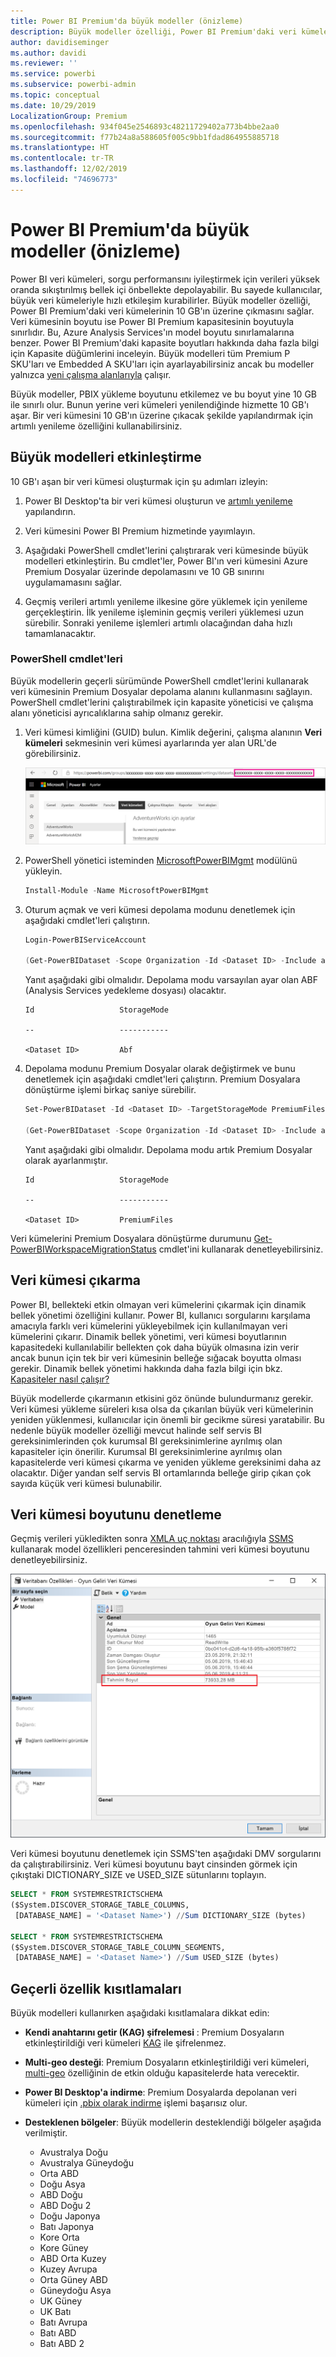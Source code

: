 ```yaml
---
title: Power BI Premium'da büyük modeller (önizleme)
description: Büyük modeller özelliği, Power BI Premium'daki veri kümelerinin 10 GB'ın üzerine çıkmasını sağlar.
author: davidiseminger
ms.author: davidi
ms.reviewer: ''
ms.service: powerbi
ms.subservice: powerbi-admin
ms.topic: conceptual
ms.date: 10/29/2019
LocalizationGroup: Premium
ms.openlocfilehash: 934f045e2546893c48211729402a773b4bbe2aa0
ms.sourcegitcommit: f77b24a8a588605f005c9bb1fdad864955885718
ms.translationtype: HT
ms.contentlocale: tr-TR
ms.lasthandoff: 12/02/2019
ms.locfileid: "74696773"
---
```

# <a name="large-models-in-power-bi-premium-preview"></a>Power BI Premium'da büyük modeller (önizleme)

Power BI veri kümeleri, sorgu performansını iyileştirmek için verileri yüksek oranda sıkıştırılmış bellek içi önbellekte depolayabilir. Bu sayede kullanıcılar, büyük veri kümeleriyle hızlı etkileşim kurabilirler. Büyük modeller özelliği, Power BI Premium'daki veri kümelerinin 10 GB'ın üzerine çıkmasını sağlar. Veri kümesinin boyutu ise Power BI Premium kapasitesinin boyutuyla sınırlıdır. Bu, Azure Analysis Services'ın model boyutu sınırlamalarına benzer. Power BI Premium'daki kapasite boyutları hakkında daha fazla bilgi için Kapasite düğümlerini inceleyin. Büyük modelleri tüm Premium P SKU'ları ve Embedded A SKU'ları için ayarlayabilirsiniz ancak bu modeller yalnızca [yeni çalışma alanlarıyla](service-create-the-new-workspaces.md) çalışır.

Büyük modeller, PBIX yükleme boyutunu etkilemez ve bu boyut yine 10 GB ile sınırlı olur. Bunun yerine veri kümeleri yenilendiğinde hizmette 10 GB'ı aşar. Bir veri kümesini 10 GB'ın üzerine çıkacak şekilde yapılandırmak için artımlı yenileme özelliğini kullanabilirsiniz.

## <a name="enable-large-models"></a>Büyük modelleri etkinleştirme

10 GB'ı aşan bir veri kümesi oluşturmak için şu adımları izleyin:

1. Power BI Desktop'ta bir veri kümesi oluşturun ve [artımlı yenileme](service-premium-incremental-refresh.md) yapılandırın.

1. Veri kümesini Power BI Premium hizmetinde yayımlayın.

1. Aşağıdaki PowerShell cmdlet'lerini çalıştırarak veri kümesinde büyük modelleri etkinleştirin. Bu cmdlet'ler, Power BI'ın veri kümesini Azure Premium Dosyalar üzerinde depolamasını ve 10 GB sınırını uygulamamasını sağlar.

1. Geçmiş verileri artımlı yenileme ilkesine göre yüklemek için yenileme gerçekleştirin. İlk yenileme işleminin geçmiş verileri yüklemesi uzun sürebilir. Sonraki yenileme işlemleri artımlı olacağından daha hızlı tamamlanacaktır.

### <a name="powershell-cmdlets"></a>PowerShell cmdlet'leri

Büyük modellerin geçerli sürümünde PowerShell cmdlet'lerini kullanarak veri kümesinin Premium Dosyalar depolama alanını kullanmasını sağlayın. PowerShell cmdlet'lerini çalıştırabilmek için kapasite yöneticisi ve çalışma alanı yöneticisi ayrıcalıklarına sahip olmanız gerekir.

1. Veri kümesi kimliğini (GUID) bulun. Kimlik değerini, çalışma alanının **Veri kümeleri** sekmesinin veri kümesi ayarlarında yer alan URL'de görebilirsiniz.

    ![Veri kümesi GUID değeri](media/service-premium-large-models/dataset-guid.png)

1. PowerShell yönetici isteminden [MicrosoftPowerBIMgmt](/powershell/module/microsoftpowerbimgmt.data/) modülünü yükleyin.

    ```powershell
    Install-Module -Name MicrosoftPowerBIMgmt
    ```

1. Oturum açmak ve veri kümesi depolama modunu denetlemek için aşağıdaki cmdlet'leri çalıştırın.

    ```powershell
    Login-PowerBIServiceAccount

    (Get-PowerBIDataset -Scope Organization -Id <Dataset ID> -Include actualStorage).ActualStorage
    ```

    Yanıt aşağıdaki gibi olmalıdır. Depolama modu varsayılan ayar olan ABF (Analysis Services yedekleme dosyası) olacaktır.

    ```
    Id                   StorageMode

    --                   -----------

    <Dataset ID>         Abf
    ```

1. Depolama modunu Premium Dosyalar olarak değiştirmek ve bunu denetlemek için aşağıdaki cmdlet'leri çalıştırın. Premium Dosyalara dönüştürme işlemi birkaç saniye sürebilir.

    ```powershell
    Set-PowerBIDataset -Id <Dataset ID> -TargetStorageMode PremiumFiles

    (Get-PowerBIDataset -Scope Organization -Id <Dataset ID> -Include actualStorage).ActualStorage
    ```

    Yanıt aşağıdaki gibi olmalıdır. Depolama modu artık Premium Dosyalar olarak ayarlanmıştır.

    ```
    Id                   StorageMode
    
    --                   -----------
    
    <Dataset ID>         PremiumFiles
    ```

Veri kümelerini Premium Dosyalara dönüştürme durumunu [Get-PowerBIWorkspaceMigrationStatus](/powershell/module/microsoftpowerbimgmt.workspaces/get-powerbiworkspacemigrationstatus) cmdlet'ini kullanarak denetleyebilirsiniz.

## <a name="dataset-eviction"></a>Veri kümesi çıkarma

Power BI, bellekteki etkin olmayan veri kümelerini çıkarmak için dinamik bellek yönetimi özelliğini kullanır. Power BI, kullanıcı sorgularını karşılama amacıyla farklı veri kümelerini yükleyebilmek için kullanılmayan veri kümelerini çıkarır. Dinamik bellek yönetimi, veri kümesi boyutlarının kapasitedeki kullanılabilir bellekten çok daha büyük olmasına izin verir ancak bunun için tek bir veri kümesinin belleğe sığacak boyutta olması gerekir. Dinamik bellek yönetimi hakkında daha fazla bilgi için bkz. [Kapasiteler nasıl çalışır?](service-premium-what-is.md#how-capacities-function)

Büyük modellerde çıkarmanın etkisini göz önünde bulundurmanız gerekir. Veri kümesi yükleme süreleri kısa olsa da çıkarılan büyük veri kümelerinin yeniden yüklenmesi, kullanıcılar için önemli bir gecikme süresi yaratabilir. Bu nedenle büyük modeller özelliği mevcut halinde self servis BI gereksinimlerinden çok kurumsal BI gereksinimlerine ayrılmış olan kapasiteler için önerilir. Kurumsal BI gereksinimlerine ayrılmış olan kapasitelerde veri kümesi çıkarma ve yeniden yükleme gereksinimi daha az olacaktır. Diğer yandan self servis BI ortamlarında belleğe girip çıkan çok sayıda küçük veri kümesi bulunabilir.

## <a name="checking-dataset-size"></a>Veri kümesi boyutunu denetleme

Geçmiş verileri yükledikten sonra [XMLA uç noktası](service-premium-connect-tools.md) aracılığıyla [SSMS](https://docs.microsoft.com/sql/ssms/download-sql-server-management-studio-ssms) kullanarak model özellikleri penceresinden tahmini veri kümesi boyutunu denetleyebilirsiniz.

![Tahmini veri kümesi boyutu](media/service-premium-large-models/estimated-dataset-size.png)

Veri kümesi boyutunu denetlemek için SSMS'ten aşağıdaki DMV sorgularını da çalıştırabilirsiniz. Veri kümesi boyutunu bayt cinsinden görmek için çıkıştaki DICTIONARY\_SIZE ve USED\_SIZE sütunlarını toplayın.

```sql
SELECT * FROM SYSTEMRESTRICTSCHEMA
($System.DISCOVER_STORAGE_TABLE_COLUMNS,
 [DATABASE_NAME] = '<Dataset Name>') //Sum DICTIONARY_SIZE (bytes)

SELECT * FROM SYSTEMRESTRICTSCHEMA
($System.DISCOVER_STORAGE_TABLE_COLUMN_SEGMENTS,
 [DATABASE_NAME] = '<Dataset Name>') //Sum USED_SIZE (bytes)
```

## <a name="current-feature-restrictions"></a>Geçerli özellik kısıtlamaları

Büyük modelleri kullanırken aşağıdaki kısıtlamalara dikkat edin:

- **Kendi anahtarını getir (KAG) şifrelemesi** : Premium Dosyaların etkinleştirildiği veri kümeleri [KAG](service-encryption-byok.md) ile şifrelenmez.
- **Multi-geo desteği**: Premium Dosyaların etkinleştirildiği veri kümeleri, [multi-geo](service-admin-premium-multi-geo.md) özelliğinin de etkin olduğu kapasitelerde hata verecektir.

- **Power BI Desktop'a indirme**: Premium Dosyalarda depolanan veri kümeleri için [.pbix olarak indirme](service-export-to-pbix.md) işlemi başarısız olur.
- **Desteklenen bölgeler**: Büyük modellerin desteklendiği bölgeler aşağıda verilmiştir.
  - Avustralya Doğu
  - Avustralya Güneydoğu
  - Orta ABD
  - Doğu Asya
  - ABD Doğu
  - ABD Doğu 2
  - Doğu Japonya
  - Batı Japonya
  - Kore Orta
  - Kore Güney
  - ABD Orta Kuzey
  - Kuzey Avrupa
  - Orta Güney ABD
  - Güneydoğu Asya
  - UK Güney
  - UK Batı
  - Batı Avrupa
  - Batı ABD
  - Batı ABD 2